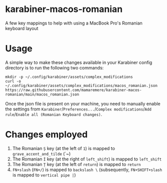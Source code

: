 # karabiner-macos-romanian
A few key mappings to help with using a MacBook Pro's Romanian keyboard layout

# Usage

A simple way to make these changes available in your Karabiner config directory is to run the following two commands:

```
mkdir -p ~/.config/karabiner/assets/complex_modifications
curl -o ~/.config/karabiner/assets/complex_modifications/macos_romanian.json https://raw.githubusercontent.com/mamaremere/karabiner-macos-romanian/main/macos_romanian.json
```

Once the json file is present on your machine, you need to manually enable the settings from `Karabiner`/`Preferences...`/`Complex modifications`/`Add rule`/`Enable all (Romanian Keyboard changes)`.

# Changes employed

1. The Romanian `Ș` key (at the left of `1`) is mapped to `grave_accent_and_tilde` (`~)
3. The Romanian `Î` key (at the right of `left_shift`) is mapped to `left_shift`
4. The Romanian `Ț` key (at the left of `return`) is mapped to `return`
5. `FN+slash` (`FN+/`) is mapped to `backslash \` (subsequently, `FN+SHIFT+slash` is mapped to `vertical pipe |`)
